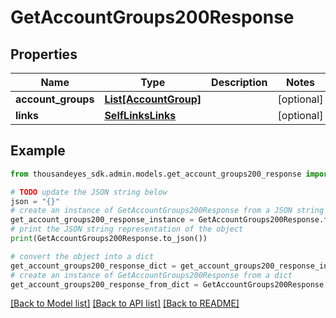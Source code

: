 # GetAccountGroups200Response


## Properties

Name | Type | Description | Notes
------------ | ------------- | ------------- | -------------
**account_groups** | [**List[AccountGroup]**](AccountGroup.md) |  | [optional] 
**links** | [**SelfLinksLinks**](SelfLinksLinks.md) |  | [optional] 

## Example

```python
from thousandeyes_sdk.admin.models.get_account_groups200_response import GetAccountGroups200Response

# TODO update the JSON string below
json = "{}"
# create an instance of GetAccountGroups200Response from a JSON string
get_account_groups200_response_instance = GetAccountGroups200Response.from_json(json)
# print the JSON string representation of the object
print(GetAccountGroups200Response.to_json())

# convert the object into a dict
get_account_groups200_response_dict = get_account_groups200_response_instance.to_dict()
# create an instance of GetAccountGroups200Response from a dict
get_account_groups200_response_from_dict = GetAccountGroups200Response.from_dict(get_account_groups200_response_dict)
```
[[Back to Model list]](../README.md#documentation-for-models) [[Back to API list]](../README.md#documentation-for-api-endpoints) [[Back to README]](../README.md)


